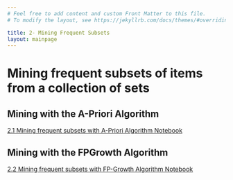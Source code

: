 ```yaml
---
# Feel free to add content and custom Front Matter to this file.
# To modify the layout, see https://jekyllrb.com/docs/themes/#overriding-theme-defaults

title: 2- Mining Frequent Subsets
layout: mainpage
---
```



# Mining frequent subsets of items from a collection of sets

## Mining with the A-Priori Algorithm
[2.1 Mining frequent subsets with A-Priori Algorithm Notebook](https://github.com/ramonbejar/bdatamining/blob/main/sessions/MiningItemSets/mining-itemsets-py3-sshow.ipynb)

## Mining with the FPGrowth Algorithm
[2.2 Mining frequent subsets with FP-Growth Algorithm Notebook](https://github.com/ramonbejar/bdatamining/blob/main/sessions/MiningItemSets/fpgrowth-itemsets-py3-sshow.ipynb)


